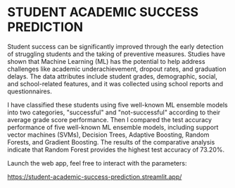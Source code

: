 # STUDENT ACADEMIC SUCCESS PREDICTION
Student success can be significantly improved through the early detection of struggling students and the taking of preventive measures. Studies have shown that Machine Learning (ML) has the potential to help address challenges like academic underachievement, dropout rates, and graduation delays. The data attributes include student grades, demographic, social, and school-related features, and it was collected using school reports and questionnaires. 

I have classified these students using five well-known ML ensemble models into two categories, "successful" and "not-successful" according to their average grade score performance. Then I compared the test accuracy performance of five well-known ML ensemble models, including support vector machines (SVMs), Decision Trees, Adaptive Boosting, Random Forests, and Gradient Boosting. The results of the comparative analysis indicate that Random Forest provides the highest test accuracy of 73.20%. 







Launch the web app, feel free to interact with the parameters:

https://student-academic-success-prediction.streamlit.app/
